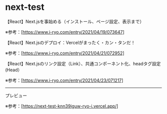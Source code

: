 # next-test

【React】Next.jsを事始める（インストール、ページ設定、表示まで）

※参考：[https://www.i-ryo.com/entry/2021/04/19/073647]

【React】Next.jsのデプロイ：Vercelがまったく・カン・タンだ！

※参考：[https://www.i-ryo.com/entry/2021/04/21/072952]

【React】Next.jsのリンク設定（Link）、共通コンポーネント化、headタグ設定(Head）

※参考：[https://www.i-ryo.com/entry/2021/04/23/071217]

---

プレビュー

※参考：[https://next-test-knn39iguw-ryo-i.vercel.app/]